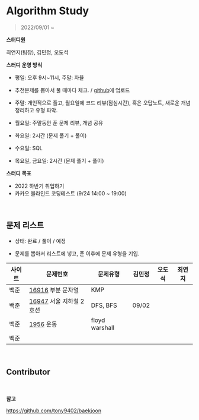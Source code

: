 # Algorithm Study

> 2022/09/01 ~ 



**스터디원**

최연지(팀장), 김민정, 오도석



**스터디 운영 방식**

* 평일: 오후 9시~11시, 주말: 자율

* 추천문제를 뽑아서 풀 때마다 체크. / [github](https://github.com/jeong57/Algorithm-Study)에 업로드
* 주말: 개인적으로 풀고, 월요일에 코드 리뷰(점심시간), 혹은 오답노트, 새로운 개념 정리하고 유형 파악.
* 월요일: 주말동안 푼 문제 리뷰, 개념 공유
* 화요일: 2시간 (문제 풀기 + 풀이)
* 수요일: SQL
* 목요일, 금요일: 2시간 (문제 풀기 + 풀이)



**스터디 목표**

* 2022 하반기 취업하기
* 카카오 블라인드 코딩테스트 (9/24 14:00 ~ 19:00)



<br>

##  문제 리스트

* 상태: 완료 / 풀이 / 예정

* 문제를 뽑아서 리스트에 넣고, 푼 이후에 문제 유형을 기입.

| 사이트 | 문제번호                                                     | 문제유형 | 김민정 | 오도석 | 최연지 |
| ------ | ------------------------------------------------------------ | -------- | ------ | ------ | ------ |
| 백준   | [16916](https://www.acmicpc.net/problem/16916) 부분 문자열   | KMP      |        |        |        |
| 백준   | [16947](https://www.acmicpc.net/problem/16947) 서울 지하철 2호선 | DFS, BFS | 09/02  |        |        |
| 백준   | [1956](https://www.acmicpc.net/problem/1956) 운동            | floyd warshall |  |        |        |
| 백준   |                                                              |          |        |        |        |

<br>

## Contributor



<br>

**참고**

https://github.com/tony9402/baekjoon
